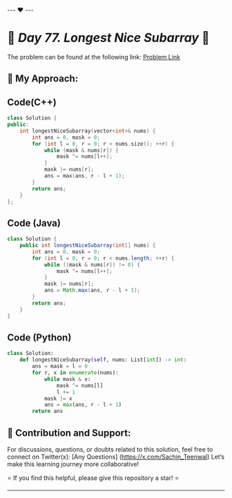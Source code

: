 --- ❤️ ---

# 🚀 _Day 77.  Longest Nice Subarray_ 🧠


The problem can be found at the following link: [Problem Link](https://leetcode.com/problems/longest-nice-subarray/description/)

## 🎯 **My Approach:**


## Code(C++)
```cpp
class Solution {
public:
    int longestNiceSubarray(vector<int>& nums) {
        int ans = 0, mask = 0;
        for (int l = 0, r = 0; r < nums.size(); ++r) {
            while (mask & nums[r]) {
                mask ^= nums[l++];
            }
            mask |= nums[r];
            ans = max(ans, r - l + 1);
        }
        return ans;
    }
};
```

## Code (Java)

```java
class Solution {
    public int longestNiceSubarray(int[] nums) {
        int ans = 0, mask = 0;
        for (int l = 0, r = 0; r < nums.length; ++r) {
            while ((mask & nums[r]) != 0) {
                mask ^= nums[l++];
            }
            mask |= nums[r];
            ans = Math.max(ans, r - l + 1);
        }
        return ans;
    }
}
```

## Code (Python)

```python
class Solution:
    def longestNiceSubarray(self, nums: List[int]) -> int:
        ans = mask = l = 0
        for r, x in enumerate(nums):
            while mask & x:
                mask ^= nums[l]
                l += 1
            mask |= x
            ans = max(ans, r - l + 1)
        return ans
```



## 🎯 **Contribution and Support:**

For discussions, questions, or doubts related to this solution, feel free to connect on Twitter(x): [Any Questions] (https://x.com/Sachin_Teenwal) Let’s make this learning journey more collaborative!

⭐ If you find this helpful, please give this repository a star! ⭐

---

